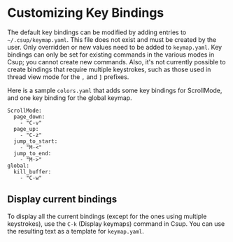 # Customizing Key Bindings

The default key bindings can be modified by adding entries to
`~/.csup/keymap.yaml`. This file does not exist and must be created by the
user.  Only overridden or new values need to be added to `keymap.yaml`.
Key bindings can only be set for existing commands in the various modes
in Csup; you cannot create new commands.  Also, it's not currently
possible to create bindings that require multiple keystrokes, such as
those used in thread view mode for the `,` and `]` prefixes.

Here is a sample `colors.yaml` that adds some key bindings for ScrollMode,
and one key binding for the global keymap.

```
ScrollMode:
  page_down:
    - "C-v"
  page_up:
    - "C-z"
  jump_to_start:
    - "M-<"
  jump_to_end:
    - "M->"
global:
  kill_buffer:
    - "C-w"
```

## Display current bindings

To display all the current bindings (except for the ones using
multiple keystrokes), use the `C-k` (Display keymaps) command
in Csup.  You can use the resulting text as a template for `keymap.yaml`.
